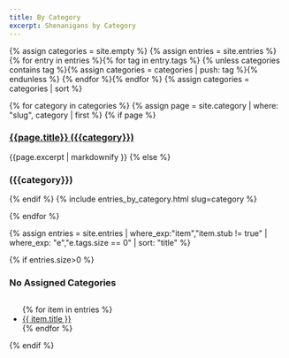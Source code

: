 ```yaml
---
title: By Category
excerpt: Shenanigans by Category
---
```

{% assign categories = site.empty %}
{% assign entries = site.entries %}
{% for entry in entries %}{% for tag in entry.tags %}
{% unless categories contains tag %}{% assign categories = categories | push: tag %}{% endunless %}
{% endfor %}{% endfor %}
{% assign categories = categories | sort %}

{% for category in categories %}
{% assign page = site.category | where: "slug", category | first %}
{% if page %}
<h3><a href="{{ site.baseurl }}{{ page.url }}">{{page.title}} ({{category}})</a></h3>
{{page.excerpt | markdownify }}
{% else %}
<h3>({{category}})</h3>
{% endif %}
{% include entries_by_category.html slug=category %}

{% endfor %}

{% assign entries = site.entries | where_exp:"item","item.stub != true" | where_exp: "e","e.tags.size == 0" | sort: "title" %}

{% if entries.size>0 %}
<h3>No Assigned Categories</h3>
<div class="columns"><ul>
{% for item in entries %}
    <li><a href="{{ site.baseurl }}{{ item.url }}">{{ item.title }}</a></li>
{% endfor %}
</ul></div>
{% endif %}
